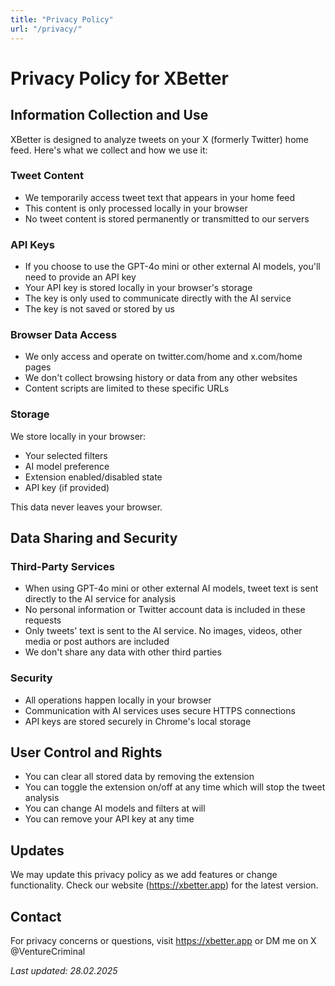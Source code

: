 ```yaml
---
title: "Privacy Policy"
url: "/privacy/"
---
```


# Privacy Policy for XBetter

## Information Collection and Use
XBetter is designed to analyze tweets on your X (formerly Twitter) home feed. Here's what we collect and how we use it:

### Tweet Content
- We temporarily access tweet text that appears in your home feed
- This content is only processed locally in your browser
- No tweet content is stored permanently or transmitted to our servers

### API Keys
- If you choose to use the GPT-4o mini or other external AI models, you'll need to provide an API key
- Your API key is stored locally in your browser's storage
- The key is only used to communicate directly with the AI service
- The key is not saved or stored by us

### Browser Data Access
- We only access and operate on twitter.com/home and x.com/home pages
- We don't collect browsing history or data from any other websites
- Content scripts are limited to these specific URLs

### Storage
We store locally in your browser:
- Your selected filters
- AI model preference
- Extension enabled/disabled state
- API key (if provided)

This data never leaves your browser.

## Data Sharing and Security

### Third-Party Services
- When using GPT-4o mini or other external AI models, tweet text is sent directly to the AI service for analysis
- No personal information or Twitter account data is included in these requests
- Only tweets' text is sent to the AI service. No images, videos, other media or post authors are included
- We don't share any data with other third parties

### Security
- All operations happen locally in your browser
- Communication with AI services uses secure HTTPS connections
- API keys are stored securely in Chrome's local storage

## User Control and Rights
- You can clear all stored data by removing the extension
- You can toggle the extension on/off at any time which will stop the tweet analysis
- You can change AI models and filters at will
- You can remove your API key at any time

## Updates
We may update this privacy policy as we add features or change functionality. Check our website (https://xbetter.app) for the latest version.

## Contact
For privacy concerns or questions, visit https://xbetter.app or DM me on X @VentureCriminal

*Last updated: 28.02.2025*
